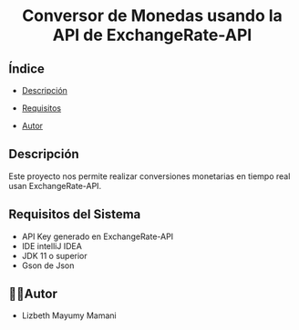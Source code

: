 <h1 align="center"> Conversor de Monedas usando la API de ExchangeRate-API</h1>

## Índice

- [Descripción](#Descripción)

- [Requisitos](#requisitos-del-sistema)

- [Autor](#autor)

## Descripción

<p align="left">
Este proyecto nos permite realizar conversiones monetarias en tiempo real usan ExchangeRate-API.
</p>

## Requisitos del Sistema

- API Key generado en ExchangeRate-API
- IDE intelliJ IDEA
- JDK 11 o superior
- Gson de Json


## 👩‍💼Autor

- Lizbeth Mayumy Mamani






